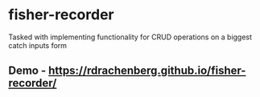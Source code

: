 # fisher-recorder
Tasked with implementing functionality for CRUD operations on a biggest catch inputs form

## Demo - https://rdrachenberg.github.io/fisher-recorder/

